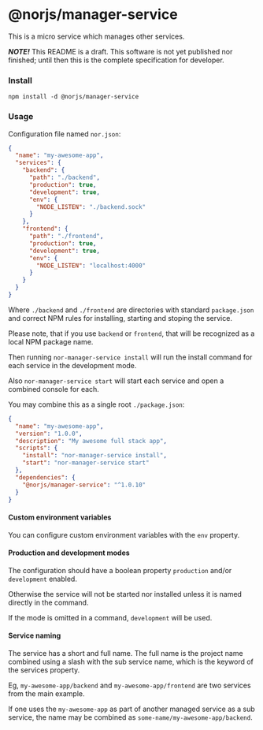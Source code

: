 # @norjs/manager-service

This is a micro service which manages other services.

***NOTE!*** This README is a draft. This software is not yet published nor finished; until then this is the complete
specification for developer.

### Install

```
npm install -d @norjs/manager-service
```

### Usage

Configuration file named `nor.json`:

```json
{
  "name": "my-awesome-app",
  "services": {
    "backend": {
      "path": "./backend",
      "production": true,
      "development": true,
      "env": {
        "NODE_LISTEN": "./backend.sock"
      }
    },
    "frontend": {
      "path": "./frontend",
      "production": true,
      "development": true,
      "env": {
        "NODE_LISTEN": "localhost:4000"
      }
    }
  }
}
```

Where `./backend` and `./frontend` are directories with standard `package.json` and correct NPM rules for installing, 
starting and stoping the service.

Please note, that if you use `backend` or `frontend`, that will be recognized as a local NPM package name.

Then running `nor-manager-service install` will run the install command for each service in the development mode.
 
Also `nor-manager-service start` will start each service and open a combined console for each.

You may combine this as a single root `./package.json`:

```json
{
  "name": "my-awesome-app",
  "version": "1.0.0",
  "description": "My awesome full stack app",
  "scripts": {
    "install": "nor-manager-service install",
    "start": "nor-manager-service start"
  },
  "dependencies": {
    "@norjs/manager-service": "^1.0.10"
  }
}
```

#### Custom environment variables

You can configure custom environment variables with the `env` property.

#### Production and development modes

The configuration should have a boolean property `production` and/or `development` enabled.

Otherwise the service will not be started nor installed unless it is named directly in the command.

If the mode is omitted in a command, `development` will be used.

#### Service naming

The service has a short and full name. The full name is the project name combined using a slash with the sub service 
name, which is the keyword of the services property.

Eg, `my-awesome-app/backend` and `my-awesome-app/frontend` are two services from the main example.

If one uses the `my-awesome-app` as part of another managed service as a sub service, the name may be combined as
`some-name/my-awesome-app/backend`.


